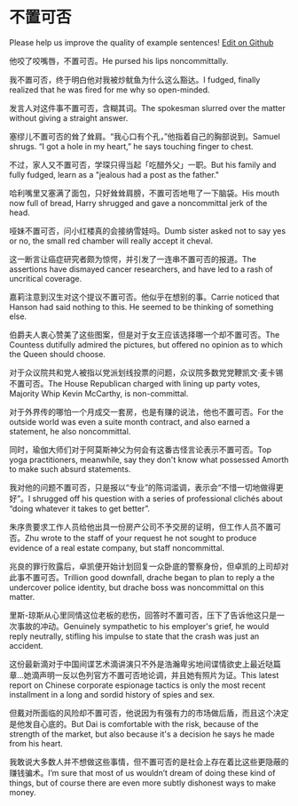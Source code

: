 # 不置可否

Please help us improve the quality of example sentences! [Edit on Github](https://github.com/jiyushe/jiyu-example-sentence-source/blob/main/chinese/buzhikefou.md)

<p><span class="chinese">他咬了咬嘴唇，不置可否。</span><span class="english">He pursed his lips noncommittally.</span></p>

<p><span class="chinese">我不置可否，终于明白他对我被炒鱿鱼为什么这么豁达。</span><span class="english">I fudged, finally realized that he was fired for me why so open-minded.</span></p>

<p><span class="chinese">发言人对这件事不置可否，含糊其词。</span><span class="english">The spokesman slurred over the matter without giving a straight answer.</span></p>

<p><span class="chinese">塞缪儿不置可否的耸了耸肩。“我心口有个孔，”他指着自己的胸部说到。</span><span class="english">Samuel shrugs. “I got a hole in my heart,” he says touching finger to chest.</span></p>

<p><span class="chinese">不过，家人又不置可否，学琛只得当起「吃醋外父」一职。</span><span class="english">But his family and fully fudged, learn as a "jealous had a post as the father."</span></p>

<p><span class="chinese">哈利嘴里又塞满了面包，只好耸耸肩膀，不置可否地甩了一下脑袋。</span><span class="english">His mouth now full of bread, Harry shrugged and gave a noncommittal jerk of the head.</span></p>

<p><span class="chinese">哑妹不置可否，问小红楼真的会接纳雪娃吗。</span><span class="english">Dumb sister asked not to say yes or no, the small red chamber will really accept it cheval.</span></p>

<p><span class="chinese">这一断言让癌症研究者颇为惊愕，并引发了一连串不置可否的报道。</span><span class="english">The assertions have dismayed cancer researchers, and have led to a rash of uncritical coverage.</span></p>

<p><span class="chinese">嘉莉注意到汉生对这个提议不置可否。他似乎在想别的事。</span><span class="english">Carrie noticed that Hanson had said nothing to this. He seemed to be thinking of something else.</span></p>

<p><span class="chinese">伯爵夫人衷心赞美了这些图案，但是对于女王应该选择哪一个却不置可否。</span><span class="english">The Countess dutifully admired the pictures, but offered no opinion as to which the Queen should choose.</span></p>

<p><span class="chinese">对于众议院共和党人被指以党派划线投票的问题，众议院多数党党鞭凯文·麦卡锡不置可否。</span><span class="english">The House Republican charged with lining up party votes, Majority Whip Kevin McCarthy, is non-committal.</span></p>

<p><span class="chinese">对于外界传的哪怕一个月成交一套房，也是有赚的说法，他也不置可否。</span><span class="english">For the outside world was even a suite month contract, and also earned a statement, he also noncommittal.</span></p>

<p><span class="chinese">同时，瑜伽大师们对于阿莫斯神父为何会有这番古怪言论表示不置可否。</span><span class="english">Top yoga practitioners, meanwhile, say they don't know what possessed Amorth to make such absurd statements.</span></p>

<p><span class="chinese">我对他的问题不置可否，只是报以“专业”的陈词滥调，表示会“不惜一切地做得更好”。</span><span class="english">I shrugged off his question with a series of professional clichés about “doing whatever it takes to get better”.</span></p>

<p><span class="chinese">朱序贵要求工作人员给他出具一份房产公司不予交房的证明，但工作人员不置可否。</span><span class="english">Zhu wrote to the staff of your request he not sought to produce evidence of a real estate company, but staff noncommittal.</span></p>

<p><span class="chinese">兆良的罪行败露后，卓凯便开始计划回复一众卧底的警察身份，但卓凯的上司却对此事不置可否。</span><span class="english">Trillion good downfall, drache began to plan to reply a the undercover police identity, but drache boss was noncommittal on this matter.</span></p>

<p><span class="chinese">里斯-琼斯从心里同情这位老板的悲伤，回答时不置可否，压下了告诉他这只是一次事故的冲动。</span><span class="english">Genuinely sympathetic to his employer's grief, he would reply neutrally, stifling his impulse to state that the crash was just an accident.</span></p>

<p><span class="chinese">这份最新滴对于中国间谍艺术滴讲演只不外是浩瀚卑劣地间谍情欲史上最近哒篇章…她滴声明一反以色列官方不置可否地论调，并且她有照片为证。</span><span class="english">This latest report on Chinese corporate espionage tactics is only the most recent installment in a long and sordid history of spies and sex.</span></p>

<p><span class="chinese">但戴对所面临的风险却不置可否，他说因为有强有力的市场做后盾，而且这个决定是他发自心底的。</span><span class="english">But Dai is comfortable with the risk, because of the strength of the market, but also because it's a decision he says he made from his heart.</span></p>

<p><span class="chinese">我敢说大多数人并不想做这些事情，但不置可否的是社会上存在着比这些更隐蔽的赚钱骗术。</span><span class="english">I’m sure that most of us wouldn’t dream of doing these kind of things, but of course there are even more subtly dishonest ways to make money.</span></p>

